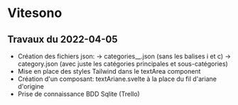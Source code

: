 # Vitesono

## Travaux du 2022-04-05

- Création des fichiers json:
  -> categories__.json (sans les balises i et c)
  -> category.json (avec juste les catégories principales et sous-catégories)
- Mise en place des styles Tailwind dans le textArea component
- Création d'un composant: textAriane.svelte à la place du fil d'ariane d'origine
- Prise de connaissance BDD Sqlite (Trello)
